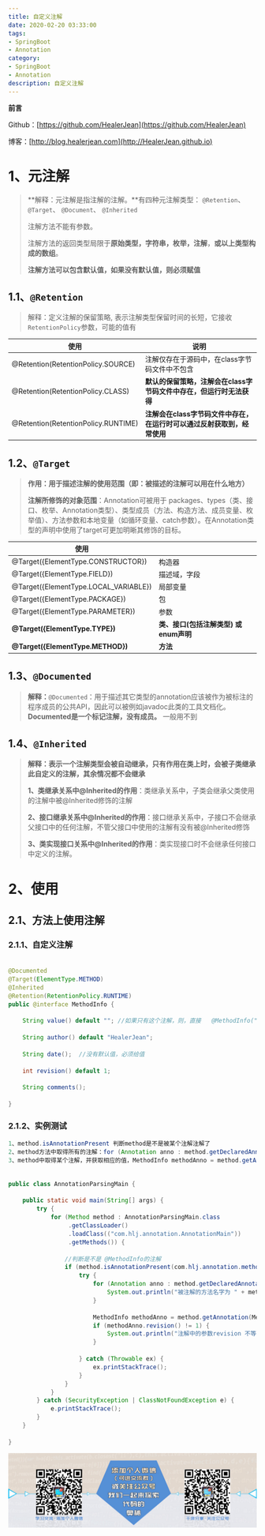 ```yaml
---
title: 自定义注解
date: 2020-02-20 03:33:00
tags: 
- SpringBoot
- Annotation
category: 
- SpringBoot
- Annotation
description: 自定义注解
---
```


**前言**     

 Github：[https://github.com/HealerJean](https://github.com/HealerJean)         

 博客：[http://blog.healerjean.com](http://HealerJean.github.io)          



# 1、元注解

> **解释：元注解是指注解的注解。**有四种元注解类型：    `@Retention`、 `@Target`、 `@Document`、 `@Inherited`     
>
> 注解方法不能有参数。    
>
> 注解方法的返回类型局限于**原始类型，字符串，枚举，注解**，**或以上类型构成的数组**。    
>
> **注解方法可以包含默认值，如果没有默认值，则必须赋值**     



## 1.1、`@Retention`

> 解释：定义注解的保留策略, 表示注解类型保留时间的长短，它接收`RetentionPolicy`参数，可能的值有  

| 使用                                | 说明                                                         |
| ----------------------------------- | ------------------------------------------------------------ |
| @Retention(RetentionPolicy.SOURCE)  | 注解仅存在于源码中，在class字节码文件中不包含                |
| @Retention(RetentionPolicy.CLASS)   | **默认的保留策略，注解会在class字节码文件中存在，但运行时无法获得** |
| @Retention(RetentionPolicy.RUNTIME) | **注解会在class字节码文件中存在，在运行时可以通过反射获取到，经常使用** |



## 1.2、`@Target`

> **作用：用于描述注解的使用范围（即：被描述的注解可以用在什么地方）**
>
> **注解所修饰的对象范围**：Annotation可被用于 packages、types（类、接口、枚举、Annotation类型）、类型成员（方法、构造方法、成员变量、枚举值）、方法参数和本地变量（如循环变量、catch参数）。在Annotation类型的声明中使用了target可更加明晰其修饰的目标。



| 使用                                  |                                       |
| ------------------------------------- | ------------------------------------- |
| @Target({ElementType.CONSTRUCTOR})    | 构造器                                |
| @Target({ElementType.FIELD})          | 描述域，字段                          |
| @Target({ElementType.LOCAL_VARIABLE}) | 局部变量                              |
| @Target({ElementType.PACKAGE})        | 包                                    |
| @Target({ElementType.PARAMETER})      | 参数                                  |
| **@Target({ElementType.TYPE})**       | **类、接口(包括注解类型) 或enum声明** |
| **@Target({ElementType.METHOD})**     | **方法**                              |



## 1.3、`@Documented`

> **解释：**`@Documented`：用于描述其它类型的annotation应该被作为被标注的程序成员的公共API，因此可以被例如javadoc此类的工具文档化。**Documented是一个标记注解，没有成员。** 一般用不到



## 1.4、`@Inherited`

> **解释：表示一个注解类型会被自动继承，只有作用在类上时，会被子类继承此自定义的注解，其余情况都不会继承**    
>
> **1、类继承关系中@Inherited的作用**：类继承关系中，子类会继承父类使用的注解中被@Inherited修饰的注解
>
> **2、接口继承关系中@Inherited的作用**：接口继承关系中，子接口不会继承父接口中的任何注解，不管父接口中使用的注解有没有被@Inherited修饰
>
> **3、类实现接口关系中@Inherited的作用**：类实现接口时不会继承任何接口中定义的注解。





# 2、使用

## 2.1、方法上使用注解

### 2.1.1、自定义注解

```java

@Documented
@Target(ElementType.METHOD)
@Inherited
@Retention(RetentionPolicy.RUNTIME)
public @interface MethodInfo {

    String value() default ""; //如果只有这个注解，则，直接   @MethodInfo("Healerjean");

    String author() default "HealerJean";

    String date();  //没有默认值，必须给值

    int revision() default 1;

    String comments();

}


```



### 2.1.2、实例测试



```java
1、method.isAnnotationPresent 判断method是不是被某个注解注解了
2、method方法中取得所有的注解：for (Annotation anno : method.getDeclaredAnnotations()) 
3、method中取得某个注解，并获取相应的值，MethodInfo methodAnno = method.getAnnotation(MethodInfo.class); 
```



```java

public class AnnotationParsingMain {

    public static void main(String[] args) {
        try {
            for (Method method : AnnotationParsingMain.class
                 .getClassLoader()
                 .loadClass(("com.hlj.annotation.AnnotationMain"))
                 .getMethods()) {

                //判断是不是 @MethodInfo的注解
                if (method.isAnnotationPresent(com.hlj.annotation.method.MethodInfo.class)) {
                    try {
                        for (Annotation anno : method.getDeclaredAnnotations()) {
                            System.out.println("被注解的方法名字为 " + method + " : " + anno);
                        }

                        MethodInfo methodAnno = method.getAnnotation(MethodInfo.class);
                        if (methodAnno.revision() != 1) {
                            System.out.println("注解中的参数revision 不等于1,: " + method);
                        }

                    } catch (Throwable ex) {
                        ex.printStackTrace();
                    }
                }
            }
        } catch (SecurityException | ClassNotFoundException e) {
            e.printStackTrace();
        }
    }

}

```













![ContactAuthor](https://raw.githubusercontent.com/HealerJean/HealerJean.github.io/master/assets/img/artical_bottom.jpg)





<link rel="stylesheet" href="https://unpkg.com/gitalk/dist/gitalk.css">

<script src="https://unpkg.com/gitalk@latest/dist/gitalk.min.js"></script> 
<div id="gitalk-container"></div>    
 <script type="text/javascript">
    var gitalk = new Gitalk({
		clientID: `1d164cd85549874d0e3a`,
		clientSecret: `527c3d223d1e6608953e835b547061037d140355`,
		repo: `HealerJean.github.io`,
		owner: 'HealerJean',
		admin: ['HealerJean'],
		id: 'euIVL4om0i7Pcjy3',
    });
    gitalk.render('gitalk-container');
</script> 

